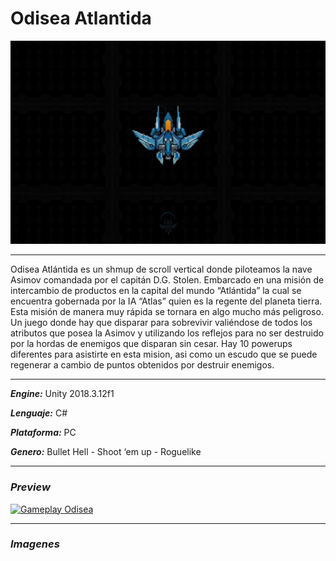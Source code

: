 # Odisea Atlantida
![Logo](https://github.com/Trece-1101/OdiseaAtlantida/blob/master/Assets/Sprites/Odisea%20portada.jpg)
***
Odisea Atlántida es un shmup de scroll vertical donde piloteamos la nave Asimov comandada por el capitán D.G. Stolen. Embarcado en una misión de intercambio de productos en la capital del mundo “Atlántida” la cual se encuentra gobernada por la IA “Atlas” quien es la regente del planeta tierra. Esta misión de manera muy rápida se tornara en algo mucho más peligroso.
Un juego donde hay que disparar para sobrevivir valiéndose de todos los atributos que posea la Asimov y utilizando los reflejos para no ser destruido por la hordas de enemigos que disparan sin cesar.
Hay 10 powerups diferentes para asistirte en esta mision, asi como un escudo que se puede regenerar a cambio de puntos obtenidos por destruir enemigos.
***
***Engine:*** Unity 2018.3.12f1

***Lenguaje:*** C#

***Plataforma:*** PC

***Genero:*** Bullet Hell - Shoot ‘em up - Roguelike
***
### ***Preview***
[![Gameplay Odisea](https://img.youtube.com/vi/Jv4VSX8hn2c/0.jpg)](https://www.youtube.com/watch?v=Jv4VSX8hn2c)
***
### ***Imagenes***

